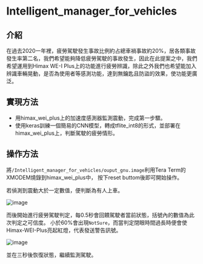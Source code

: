 # Intelligent_manager_for_vehicles
## 介紹
在過去2020一年裡，疲勞駕駛發生事故比例約占總車禍事故約20%，居各類事故發生率第二名，我們希望能夠降低疲勞駕駛的事故發生，因此在此提案之中，我們希望運用到Himax WE-I Plus上的功能進行疲勞辨識，除此之外我們也希望能加入辨識車輛晃動，是否為使用者等感測功能，達到無鑰匙且防盜的效果，使功能更廣泛。
## 實現方法
* 用himax_wei_plus上的加速度感測器監測震動，完成第一步驟。
* 使用keras訓練一個簡易的CNN模型，轉成tflite_int8的形式，並部署在himax_wei_plus上，判斷駕駛的疲勞情形。

## 操作方法
將`/Intelligent_manager_for_vehicles/ouput_gnu.image`利用Tera Term的XMODEM燒錄到himax_wei_plus中，
按下reset buttom後即可開始操作。

若偵測到震動大於一定數值，便判斷為有人上車。

![image](https://user-images.githubusercontent.com/48234255/119983894-5a6d4200-bff3-11eb-9b05-f588e759bbce.png)

而後開始進行疲勞駕駛判定，每0.5秒會回饋駕駛者當前狀態，括號內的數值為此次判定之可信度。
小於60%會出現`NotSure`，而當判定閉眼時間過長時便會使Himax-WEI-Plus亮起紅燈，代表發送警告訊號。

![image](https://user-images.githubusercontent.com/48234255/119983953-6d801200-bff3-11eb-95bd-7804cda27af4.png)

並在三秒後恢復狀態，繼續監測駕駛。
